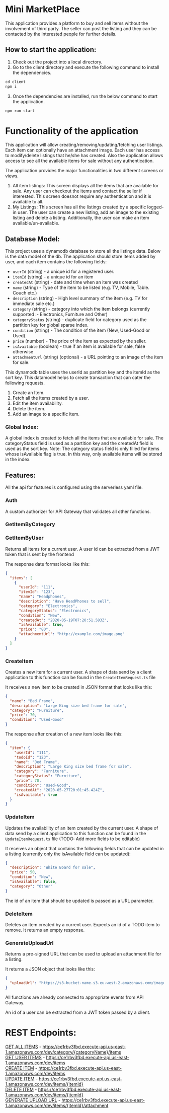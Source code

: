 # Mini MarketPlace
This application provides a platform to buy and sell items without the involvement of third party. The seller can post the listing and they can be contacted by the interested people for further details.

## How to start the application:
1. Check out the project into a local directory.
2. Go to the client directory and execute the following command to install the dependencies.
```ts
cd client
npm i
```
3. Once the dependencies are installed, run the below command to start the application.
```ts
npm run start
```
# Functionality of the application

This application will allow creating/removing/updating/fetching user listings. Each item can optionally have an attachment image. Each user has access to modify/delete listings that he/she has created. Also the application allows access to see all the available items for sale without any authentication.

The application provides the major functionalities in two different screens or views.
1. All item listings:
    This screen displays all the items that are available for sale. Any user can checkout the items and contact the seller if            interested. This screen doesnot require any authentication and it is available to all.
2. My Listings: 
    This screen has all the listings created by a specific logged-in user. The user can create a new listing, add an image to the existing listing and delete a listing. Additionally, the user can make an item available/un-available.
    
## Database Model:
This project uses a dynamodb database to store all the listings data. Below is the data model of the db.
The application should store items added by user, and each item contains the following fields:

* `userId` (string) - a unique id for a registered user. 
* `itemId` (string) - a unique id for an item
* `createdAt` (string) - date and time when an item was created
* `name` (string) - Type of the item to be listed (e.g. TV, Mobile, Table. Couch etc.)
* `description` (string) - High level summary of the item (e.g. TV for immediate sale etc.)
* `category` (string) - category into which the item belongs (currently supported :- Electronics, Furniture and Other)
* `categoryStatus` (string) - duplicate field for category used as the partition key for global sparse index.
* `condition` (string) - The condition of the item (New, Used-Good or Used).
* `price` (number) - The price of the item as expected by the seller.
* `isAvailable` (boolean) - true if an item is available for sale, false otherwise
* `attachmentUrl` (string) (optional) - a URL pointing to an image of the item for sale.

This dynamodb table uses the userId as partition key and the itemId as the sort key. This datamodel helps to create transaction that can cater the following requests.
1. Create an Item.
2. Fetch all the items created by a user.
3. Edit the item availability.
4. Delete the item.
5. Add an image to a specific item.

### Global Index:
A global index is created to fetch all the items that are available for sale. The categoryStatus field is used as a partition key and the createdAt field is used as the sort key. 
Note: The category status field is only filled for items whose isAvailable flag is true. In this way, only available items will be stored in the index.

## Features:
All the api for features is configured using the serverless yaml file.

### Auth
A custom authorizer for API Gateway that validates all other functions.

### GetItemByCategory

### GetItemByUser
Returns all items for a current user. A user id can be extracted from a JWT token that is sent by the frontend

The response date format looks like this:

```json
{
  "items": [
    {
      "userId": "111",
      "itemId": "123",
      "name": "Headphones",
      "description": "Have HeadPhones to sell",
      "category": "Electronics",
      "categoryStatus": "Electronics",
      "condition": "New",
      "createdAt": "2020-05-19T07:20:51.583Z",      
      "isAvailable": true,
      "price": "80",
      "attachmentUrl": "http://example.com/image.png"
    }
  ]
}
```

### CreateItem
Creates a new item for a current user. A shape of data send by a client application to this function can be found in the `CreateItemRequest.ts` file

It receives a new item to be created in JSON format that looks like this:

```json
{
  "name": "Bed Frame",
  "description": "Large King size bed frame for sale",
  "category": "Furniture",
  "price": 70,
  "condition": "Used-Good"
}
```

The response after creation of a new item looks like this:

```json
{
  "item": {
    "userId": "111",
    "todoId": "123",
    "name": "Bed Frame",
    "description": "Large King size bed frame for sale",
    "category": "Furniture",
    "categoryStatus": "Furniture",
    "price": 70,
    "condition": "Used-Good",
    "createdAt": "2020-05-27T20:01:45.424Z",
    "isAvailable": true
  }
}
```

### UpdateItem 
Updates the availability of an item created by the current user. A shape of data send by a client application to this function can be found in the `UpdateItemRequest.ts` file (TODO: Add more fields to be editable)

It receives an object that contains the following fields that can be updated in a listing (currently only the isAvailable field can be updated):

```json
{
  "description": "White Board for sale",
  "price": 50,
  "condition": "New",
  "isAvailable": false,
  "category": "Other"
}
```

The id of an item that should be updated is passed as a URL parameter.


### DeleteItem
Deletes an item created by a current user. Expects an id of a TODO item to remove. It returns an empty response.



### GenerateUploadUrl 
Returns a pre-signed URL that can be used to upload an attachment file for a listing.

It returns a JSON object that looks like this:

```json
{
  "uploadUrl": "https://s3-bucket-name.s3.eu-west-2.amazonaws.com/image.png"
}
```

All functions are already connected to appropriate events from API Gateway.

An id of a user can be extracted from a JWT token passed by a client.


# REST Endpoints:
[GET ALL ITEMS](#getitembycategory) - https://ce1rbv3fbd.execute-api.us-east-1.amazonaws.com/dev/category/{categoryName}/items  
[GET USER ITEMS](#getitembyuser) - https://ce1rbv3fbd.execute-api.us-east-1.amazonaws.com/dev/items   
[CREATE ITEM](#createitem) - https://ce1rbv3fbd.execute-api.us-east-1.amazonaws.com/dev/items   
[UPDATE ITEM](#updateitem) - https://ce1rbv3fbd.execute-api.us-east-1.amazonaws.com/dev/items/{itemId}   
[DELETE ITEM](#deleteitem) - https://ce1rbv3fbd.execute-api.us-east-1.amazonaws.com/dev/items/{itemId}   
[GENERATE UPLOAD URL](#generateuploadurl) - https://ce1rbv3fbd.execute-api.us-east-1.amazonaws.com/dev/items/{itemId}/attachment
